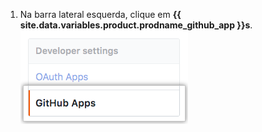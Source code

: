 1. Na barra lateral esquerda, clique em **{{ site.data.variables.product.prodname_github_app }}s**. ![{{ site.data.variables.product.prodname_github_app }}s configurações](/assets/images/help/organizations/github-apps-settings-sidebar.png)
